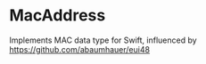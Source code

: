 # MacAddress

Implements MAC data type for Swift, influenced by https://github.com/abaumhauer/eui48
